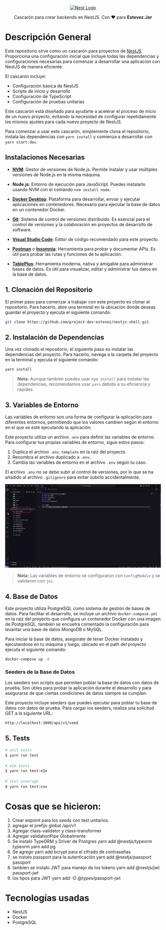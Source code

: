 <p align="center">
  <a href="http://nestjs.com/" target="blank"><img src="https://nestjs.com/img/logo-small.svg" width="200" alt="Nest Logo" /></a>
</p>

<p align="center">
  Cascarón para crear backends en NestJS. Con ❤️ para <b>Estevez.Jor</b>
</p>

# Descripción General

Este repositorio sirve como un cascarón para proyectos de [NestJS](https://github.com/nestjs/nest). Proporciona una configuración inicial que incluye todas las dependencias y configuraciones necesarias para comenzar a desarrollar una aplicación con NestJS de manera eficiente.

El cascarón incluye:

- Configuración básica de NestJS
- Scripts de inicio y desarrollo
- Configuración de TypeScript
- Configuración de pruebas unitarias

Este cascarón está diseñado para ayudarte a acelerar el proceso de inicio de un nuevo proyecto, evitando la necesidad de configurar repetidamente los mismos ajustes para cada nuevo proyecto de NestJS.

Para comenzar a usar este cascarón, simplemente clona el repositorio, instala las dependencias con `yarn install` y comienza a desarrollar con `yarn start:dev`.

## Instalaciones Necesarias

- [**NVM**](https://github.com/nvm-sh/nvm#installing-and-updating): Gestor de versiones de Node.js. Permite instalar y usar múltiples versiones de Node.js en la misma máquina.

- **Node.js**: Entorno de ejecución para JavaScript. Puedes instalarlo usando NVM con el comando `nvm install node`.

- [**Docker Desktop**](https://www.docker.com/products/docker-desktop): Plataforma para desarrollar, enviar y ejecutar aplicaciones en contenedores. Necesario para ejecutar la base de datos en un contenedor Docker.

- [**Git**](https://git-scm.com/downloads): Sistema de control de versiones distribuido. Es esencial para el control de versiones y la colaboración en proyectos de desarrollo de software.

- [**Visual Studio Code**](https://code.visualstudio.com/download): Editor de código recomendado para este proyecto.

- [**Postman**](https://www.postman.com/downloads/) o [**Insomnia**](https://insomnia.rest/download): Herramienta para probar y documentar APIs. Es útil para probar las rutas y funciones de tu aplicación.

- [**TablePlus**](https://tableplus.com/download): Herramienta moderna, nativa y amigable para administrar bases de datos. Es útil para visualizar, editar y administrar tus datos en la base de datos.

## 1. Clonación del Repositorio

El primer paso para comenzar a trabajar con este proyecto es clonar el repositorio. Para hacerlo, abre una terminal en la ubicación donde deseas guardar el proyecto y ejecuta el siguiente comando:

```bash
git clone https://github.com/project-dev-estevez/nestjs-shell.git
```

## 2. Instalación de Dependencias

Una vez clonado el repositorio, el siguiente paso es instalar las dependencias del proyecto. Para hacerlo, navega a la carpeta del proyecto en la terminal y ejecuta el siguiente comando:

```bash
yarn install
```
> **Nota:** Aunque también puedes usar `npm install` para instalar las dependencias, recomendamos usar `yarn` debido a su eficiencia y rapidez.


## 3. Variables de Entorno

Las variables de entorno son una forma de configurar la aplicación para diferentes entornos, permitiendo que los valores cambien según el entorno en el que se esté ejecutando la aplicación.

Este proyecto utiliza un archivo `.env` para definir las variables de entorno. Para configurar tus propias variables de entorno, sigue estos pasos:

1. Duplica el archivo `.env.template` en la raíz del proyecto.
2. Renombra el archivo duplicado a `.env`.
3. Cambia las variables de entorno en el archivo `.env` según tu caso.

El archivo `.env` no se debe subir al control de versiones, por lo que se ha añadido al archivo `.gitignore` para evitar subirlo accidentalmente.

![Screnshot](image.png)

> **Nota:** Las variables de entorno se configuraron con `ConfigModule` y se validaron con `joi`.

## 4. Base de Datos

Este proyecto utiliza PostgreSQL como sistema de gestión de bases de datos. Para facilitar el desarrollo, se incluye un archivo `docker-compose.yml` en la raiz del proyecto que configura un contenedor Docker con una imagen de PostgreSQL, también se encuetra comentado la configuración para levantar una base de datos MongoDB o MySQL.

Para iniciar la base de datos, asegúrate de tener Docker instalado y ejecutandose en tu máquina y luego, ubicado en el path del proyecto ejecuta el siguiente comando:

```bash
docker-compose up -d
```

### Seeders de la Base de Datos

Los seeders son scripts que permiten poblar la base de datos con datos de prueba. Son útiles para probar la aplicación durante el desarrollo y para asegurarse de que ciertas condiciones de datos siempre se cumplan.

Este proyecto incluye seeders que puedes ejecutar para poblar tu base de datos con datos de prueba. Para cargar los seeders, realiza una solicitud GET a la siguiente URL:

```http
http://localhost:3000/api/v1/seed
```

## 5. Tests

```bash
# unit tests
$ yarn run test

# e2e tests
$ yarn run test:e2e

# test coverage
$ yarn run test:cov
```


# Cosas que se hicieron:
1. Crear enpoint para los seeds con test unitarios.
2. agregar el prefijo global /api/v1
3. Agregar class-validator y class-transformer
4. Agregar validationPipe Globalmente
5. Se instaló TypeORM y Driver de Postgres
yarn add @nestjs/typeorm typeorm
yarn add pg
6. Se agrego yarn add bcrypt para el cifrado de contraseñas
7. se instalo passport para la autenticación
yarn add @nestjs/passport passport
8. tambien se instalo JWT para manejo de los tokens
yarn add @nestjs/jwt passport-jwt
9. los tipos para JWT
yarn add -D @types/passport-jwt


# Tecnologías usadas
* NestJS
* Docker
* PostgreSQL





<!-- 








## Test

```bash
# unit tests
$ yarn run test

# e2e tests
$ yarn run test:e2e

# test coverage
$ yarn run test:cov
```

## Support

Nest is an MIT-licensed open source project. It can grow thanks to the sponsors and support by the amazing backers. If you'd like to join them, please [read more here](https://docs.nestjs.com/support).

## Stay in touch

- Author - [Kamil Myśliwiec](https://kamilmysliwiec.com)
- Website - [https://nestjs.com](https://nestjs.com/)
- Twitter - [@nestframework](https://twitter.com/nestframework) -->



<!-- ## License

Nest is [MIT licensed](LICENSE). -->
